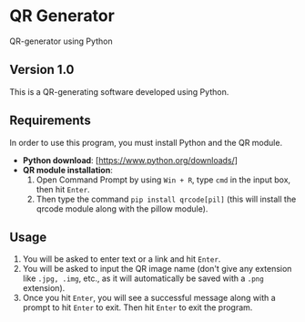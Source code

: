 # QR Generator
QR-generator using Python 

## Version 1.0
This is a QR-generating software developed using Python.

## Requirements
In order to use this program, you must install Python and the QR module.
- **Python download**: [https://www.python.org/downloads/]
- **QR module installation**: 
    1. Open Command Prompt by using `Win + R`, type `cmd` in the input box, then hit `Enter`.
    2. Then type the command `pip install qrcode[pil]` (this will install the qrcode module along with the pillow module).

## Usage
1. You will be asked to enter text or a link and hit `Enter`.
2. You will be asked to input the QR image name (don't give any extension like `.jpg, .img`, etc., as it will automatically be saved with a `.png` extension).
3. Once you hit `Enter`, you will see a successful message along with a prompt to hit `Enter` to    exit. Then hit `Enter` to exit the program.
